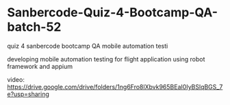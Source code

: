 # Sanbercode-Quiz-4-Bootcamp-QA-batch-52
quiz 4 sanbercode bootcamp QA mobile automation testi

developing mobile automation testing for flight application using robot framework and appium

video: https://drive.google.com/drive/folders/1ng6Fro8lXbvk965BEaI0IyBSlqBGS_7e?usp=sharing
